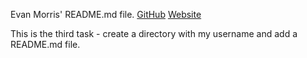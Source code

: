 Evan Morris' README.md file.
[GitHub](https://github.com/evanmorrisdev)
[Website](https://evanmorrisdev.github.io/)

This is the third task - create a directory with my username and add a README.md file.